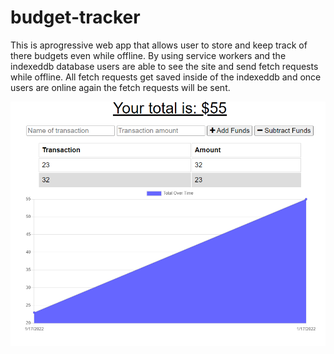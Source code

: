 # budget-tracker

This is aprogressive web app that allows user to store and keep track of there budgets even while offline. By using service workers and the indexeddb database users are able to see the site and send fetch requests while offline. All fetch requests get saved inside of the indexeddb and once users are online again the fetch requests will be sent.

![alt text](img\budget-tracker.PNG "title")